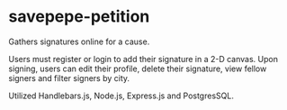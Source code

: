 # savepepe-petition
Gathers signatures online for a cause.

Users must register or login to add their signature in a 2-D canvas. Upon signing, users can edit their profile, delete their signature, view fellow signers and filter signers by city.

Utilized Handlebars.js, Node.js, Express.js and PostgresSQL.
